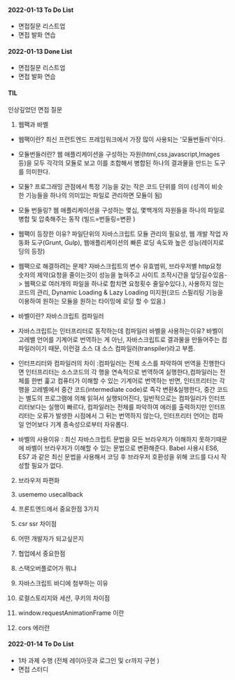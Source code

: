 #### 2022-01-13 To Do List

- 면접질문 리스트업
- 면접 발화 연습

#### 2022-01-13 Done List

- 면접질문 리스트업
- 면접 발화 연습

#### TIL

인상깊었던 면접 질문

1.  웹팩과 바벨

- 웹팩이란? 최신 프런트엔드 프레임워크에서 가장 많이 사용되는 '모듈번들러'이다.
- 모듈번들러란? 웹 애플리케이션을 구성하는 자원(html,css,javascript,lmages 등)을 모두 각각의 모듈로 보고 이를 조합해서 병합된 하나의 결과물을 만드는 도구를 의미한다.
- 모듈? 프로그래밍 관점에서 특정 기능을 갖는 작은 코드 단위를 의미 (성격이 비슷한 기능들을 하나의 의미있는 파일로 관리하면 모듈이 됨)
- 모듈 번들링? 웹 애플리케이션을 구성하는 몇십, 몇백개의 자원들을 하나의 파일로 병합 및 압축해주는 동작
  (빌드=번들링=변환 )
- 웹팩이 등장한 이유? 파일단위의 자바스크립트 모듈 관리의 필요성, 웹 개발 작업 자동화 도구(Grunt, Gulp), 웹애플리케이션의 빠른 로딩 속도와 높은 성능(레이지로딩의 등장)
- 웹팩으로 해결하려는 문제? 자바스크립트의 변수 유효범위, 브라우저별 http요청 숫자의 제약(요청을 줄이는것이 성능을 높혀주고 사이트 조작시간을 앞당길수있음-> 웹팩으로 여러개의 파일을 하나로 합치면 요청횟수 줄일수있다.), 사용하지 않는 코드의 관리, Dynamic Loading & Lazy Loading 미지원(코드 스필리팅 기능을 이용하여 원하는 모듈을 원하는 타이밍에 로딩 할 수 있음.)

- 바벨이란? 자바스크립트 컴파일러
- 자바스크립트는 인터프리터로 동작하는데 컴파일러 바벨을 사용하는이유? 바벨이 고레벨 언어를 기계어로 번역하는 게 아닌, 자바스크립트로 결과물을 만들어주는 컴파일러이기 때문, 이런걸 소스 대 소스 컴파일러(transpiler)라고 부름.
- 인터프리터와 컴파일러의 차이 :컴파일러는 전체 소스를 파악하여 번역을 진행한다면 인터프리터는 소스코드의 각 행을 연속적으로 번역하여 실행한다,컴파일러는 전체를 한번 훑고 컴퓨터가 이해할 수 있는 기계어로 번역하는 반면, 인터프리터는 각행을 고레벨에서 중간 코드(intermediate code)로 즉각 변환&실행한다, 중간 코드는 별도의 프로그램에 의해 읽혀서 실행되어진다, 일반적으로는 컴파일러가 인터프리터보다는 실행이 빠르다, 컴파일러는 전체를 파악하여 에러를 출력하지만 인터프리터는 오류가 발생한 시점에서 그 뒤는 번역하지 않는다, 인터프리터 언어는 컴파일 언어보다 기계 종속성으로부터 자유롭다.
- 바벨의 사용이유 :
  최신 자바스크립트 문법을 모든 브라우저가 이해하지 못하기때문에 바벨이 브라우저가 이해할 수 있는 문법으로 변환해준다.
  Babel 사용시 ES6, ES7 과 같은 최신 문법을 사용해서 코딩 후 브라우저 호환성을 위해 코드를 다시 작성할 필요가 없다.

2. 브라우저 파편화

3. usememo usecallback

4. 프론트엔드에서 중요한점 3가지

5. csr ssr 차이점

6. 어떤 개발자가 되고싶은지

7. 협업에서 중요한점

8. 스택오버플로어가 뭐냐

9. 자바스크립트 바디에 첨부하는 이유

10. 로컬스토리지와 세션, 쿠키의 차이점

11. window.requestAnimationFrame 이란

12. cors 에러란

#### 2022-01-14 To Do List

- 1차 과제 수행 (전체 레이아웃과 로그인 및 cr까지 구현 )
- 면접 스터디
